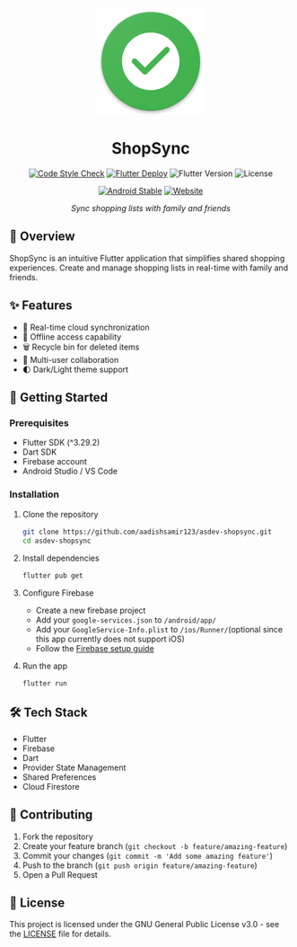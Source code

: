 <div align="center">
  <img src="assets/logos/shopsync.png" alt="ShopSync Logo"/>

# ShopSync

[![Code Style Check](https://github.com/aadishsamir123/asdev-shopsync/actions/workflows/check-code-style.yml/badge.svg)](https://github.com/aadishsamir123/asdev-shopsync/actions/workflows/check-code-style.yml)
[![Flutter Deploy](https://github.com/aadishsamir123/asdev-shopsync/actions/workflows/flutter-deploy.yml/badge.svg)](https://github.com/aadishsamir123/asdev-shopsync/actions/workflows/flutter-deploy.yml)
![Flutter Version](https://img.shields.io/badge/Flutter-^3.29.2-blue.svg)
![License](https://img.shields.io/github/license/aadishsamir123/asdev-shopsync)

[![Android Stable](https://img.shields.io/endpoint?color=green&logo=google-play&logoColor=green&url=https%3A%2F%2Fplay.cuzi.workers.dev%2Fplay%3Fi%3Dcom.aadishsamir.shopsync%26gl%3DUS%26hl%3Den%26l%3DAndroid%2520Stable%26m%3D%24version)](https://play.google.com/store/apps/details?id=com.aadishsamir.shopsync)
[![Website](https://img.shields.io/website?url=https%3A%2F%2Fas-shopsync.pages.dev&logo=googleearth&logoColor=white)](https;//as-shopsync.pages.dev)


*Sync shopping lists with family and friends*
</div>

## 📱 Overview

ShopSync is an intuitive Flutter application that simplifies shared shopping experiences. Create and
manage shopping lists in real-time with family and friends.

## ✨ Features

- 🔄 Real-time cloud synchronization
- 📴 Offline access capability
- 🗑️ Recycle bin for deleted items
- 👥 Multi-user collaboration
- 🌓 Dark/Light theme support

## 🚀 Getting Started

### Prerequisites

- Flutter SDK (^3.29.2)
- Dart SDK
- Firebase account
- Android Studio / VS Code

### Installation

1. Clone the repository
   ```bash
   git clone https://github.com/aadishsamir123/asdev-shopsync.git
   cd asdev-shopsync
   ```

2. Install dependencies
   ```bash
   flutter pub get
    ```

3. Configure Firebase
    - Create a new firebase project
    - Add your `google-services.json` to `/android/app/`
    - Add your `GoogleService-Info.plist` to `/ios/Runner/`(optional since this app currently does
      not support iOS)
    - Follow
      the [Firebase setup guide](https://firebase.google.com/docs/flutter/setup?platform=android)

4. Run the app
   ```bash
   flutter run
    ```

[//]: # (## 📱 Screenshots)

[//]: # ()

[//]: # (<div align="center">)

[//]: # (  <table>)

[//]: # (    <tr>)

[//]: # (      <td><img src="assets/screenshots/home.png" width="200"/></td>)

[//]: # (      <td><img src="assets/screenshots/list.png" width="200"/></td>)

[//]: # (      <td><img src="assets/screenshots/settings.png" width="200"/></td>)

[//]: # (    </tr>)

[//]: # (  </table>)

[//]: # (</div>)

## 🛠️ Tech Stack

- Flutter
- Firebase
- Dart
- Provider State Management
- Shared Preferences
- Cloud Firestore

## 🤝 Contributing

1. Fork the repository
2. Create your feature branch (`git checkout -b feature/amazing-feature`)
3. Commit your changes (`git commit -m 'Add some amazing feature'`)
4. Push to the branch (`git push origin feature/amazing-feature`)
5. Open a Pull Request

## 📄 License

This project is licensed under the GNU General Public License v3.0 - see the [LICENSE](LICENSE) file
for details.
